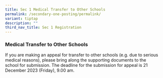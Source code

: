 ```yaml
---
title: Sec 1 Medical Transfer to Other Schools
permalink: /secondary-one-posting/permalink/
variant: tiptap
description: ""
third_nav_title: Sec 1 Registration
---
```

<h3><strong>Medical Transfer to Other Schools</strong></h3><p>If you are making an appeal for transfer to other schools (e.g. due to serious medical reasons), please bring along the supporting documents to the school for submission. The deadline for the submission for appeal is 21 December 2023 (Friday), 9.00 am.</p><p></p>
